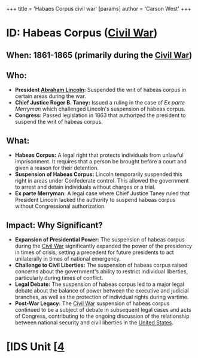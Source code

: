 +++
 title = 'Habaes Corpus civil war'
[params]
	author = 'Carson West'
+++
# ID: Habeas Corpus ([Civil War](./../civil-war/)) 
## When: 1861-1865 (primarily during the [Civil War](./../civil-war/))
## Who: 
* **President [Abraham Lincoln](./../abraham-lincoln/):** Suspended the writ of habeas corpus in certain areas during the war.
* **Chief Justice Roger B. Taney:** Issued a ruling in the case of *Ex parte Merryman* which challenged Lincoln's suspension of habeas corpus.
* **Congress:** Passed legislation in 1863 that authorized the president to suspend the writ of habeas corpus.
## What: 
* **Habeas Corpus:** A legal right that protects individuals from unlawful imprisonment. It requires that a person be brought before a court and given a reason for their detention.
* **Suspension of Habeas Corpus:** Lincoln temporarily suspended this right in areas under Confederate control. This allowed the government to arrest and detain individuals without charges or a trial. 
* **Ex parte Merryman:** A legal case where Chief Justice Taney ruled that President Lincoln lacked the authority to suspend habeas corpus without Congressional authorization. 
## Impact: Why Significant? 
* **Expansion of Presidential Power:**  The suspension of habeas corpus during the [Civil War](./../civil-war/) significantly expanded the power of the presidency in times of crisis, setting a precedent for future presidents to act unilaterally in times of national emergency.
* **Challenge to Civil Liberties:** The suspension of habeas corpus raised concerns about the government's ability to restrict individual liberties, particularly during times of conflict. 
* **Legal Debate:** The suspension of habeas corpus led to a major legal debate about the balance of power between the executive and judicial branches, as well as the protection of individual rights during wartime.
* **Post-War Legacy:** The [Civil War](./../civil-war/) suspension of habeas corpus continued to be a subject of debate in subsequent legal cases and acts of Congress, contributing to the ongoing discussion of the relationship between national security and civil liberties in the [United States](./../united-states/). 

# [IDS Unit [[4](./../ids-unit-[[4/)